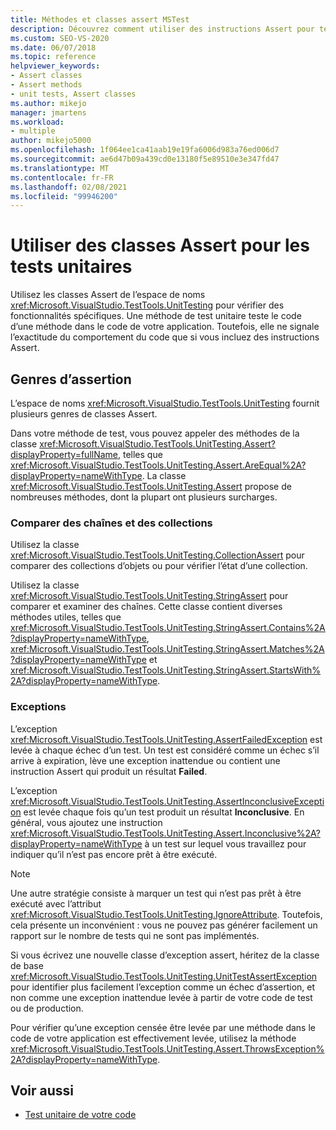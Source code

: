 ```yaml
---
title: Méthodes et classes assert MSTest
description: Découvrez comment utiliser des instructions Assert pour tester l’exactitude du comportement de votre code pendant un test unitaire de votre code d’application.
ms.custom: SEO-VS-2020
ms.date: 06/07/2018
ms.topic: reference
helpviewer_keywords:
- Assert classes
- Assert methods
- unit tests, Assert classes
ms.author: mikejo
manager: jmartens
ms.workload:
- multiple
author: mikejo5000
ms.openlocfilehash: 1f064ee1ca41aab19e19fa6006d983a76ed006d7
ms.sourcegitcommit: ae6d47b09a439cd0e13180f5e89510e3e347fd47
ms.translationtype: MT
ms.contentlocale: fr-FR
ms.lasthandoff: 02/08/2021
ms.locfileid: "99946200"
---
```

# <a name="use-assert-classes-for-unit-testing"></a>Utiliser des classes Assert pour les tests unitaires

Utilisez les classes Assert de l’espace de noms <xref:Microsoft.VisualStudio.TestTools.UnitTesting> pour vérifier des fonctionnalités spécifiques. Une méthode de test unitaire teste le code d’une méthode dans le code de votre application. Toutefois, elle ne signale l’exactitude du comportement du code que si vous incluez des instructions Assert.

## <a name="kinds-of-asserts"></a>Genres d’assertion

L’espace de noms <xref:Microsoft.VisualStudio.TestTools.UnitTesting> fournit plusieurs genres de classes Assert.

Dans votre méthode de test, vous pouvez appeler des méthodes de la classe <xref:Microsoft.VisualStudio.TestTools.UnitTesting.Assert?displayProperty=fullName>, telles que <xref:Microsoft.VisualStudio.TestTools.UnitTesting.Assert.AreEqual%2A?displayProperty=nameWithType>. La classe <xref:Microsoft.VisualStudio.TestTools.UnitTesting.Assert> propose de nombreuses méthodes, dont la plupart ont plusieurs surcharges.

### <a name="compare-strings-and-collections"></a>Comparer des chaînes et des collections

Utilisez la classe <xref:Microsoft.VisualStudio.TestTools.UnitTesting.CollectionAssert> pour comparer des collections d’objets ou pour vérifier l’état d’une collection.

Utilisez la classe <xref:Microsoft.VisualStudio.TestTools.UnitTesting.StringAssert> pour comparer et examiner des chaînes. Cette classe contient diverses méthodes utiles, telles que <xref:Microsoft.VisualStudio.TestTools.UnitTesting.StringAssert.Contains%2A?displayProperty=nameWithType>, <xref:Microsoft.VisualStudio.TestTools.UnitTesting.StringAssert.Matches%2A?displayProperty=nameWithType> et <xref:Microsoft.VisualStudio.TestTools.UnitTesting.StringAssert.StartsWith%2A?displayProperty=nameWithType>.

### <a name="exceptions"></a>Exceptions

L’exception <xref:Microsoft.VisualStudio.TestTools.UnitTesting.AssertFailedException> est levée à chaque échec d’un test. Un test est considéré comme un échec s’il arrive à expiration, lève une exception inattendue ou contient une instruction Assert qui produit un résultat **Failed**.

L’exception <xref:Microsoft.VisualStudio.TestTools.UnitTesting.AssertInconclusiveException> est levée chaque fois qu’un test produit un résultat **Inconclusive**. En général, vous ajoutez une instruction <xref:Microsoft.VisualStudio.TestTools.UnitTesting.Assert.Inconclusive%2A?displayProperty=nameWithType> à un test sur lequel vous travaillez pour indiquer qu’il n’est pas encore prêt à être exécuté.

> [!NOTE]
> Une autre stratégie consiste à marquer un test qui n’est pas prêt à être exécuté avec l’attribut <xref:Microsoft.VisualStudio.TestTools.UnitTesting.IgnoreAttribute>. Toutefois, cela présente un inconvénient : vous ne pouvez pas générer facilement un rapport sur le nombre de tests qui ne sont pas implémentés.

Si vous écrivez une nouvelle classe d’exception assert, héritez de la classe de base <xref:Microsoft.VisualStudio.TestTools.UnitTesting.UnitTestAssertException> pour identifier plus facilement l’exception comme un échec d’assertion, et non comme une exception inattendue levée à partir de votre code de test ou de production.

Pour vérifier qu’une exception censée être levée par une méthode dans le code de votre application est effectivement levée, utilisez la méthode <xref:Microsoft.VisualStudio.TestTools.UnitTesting.Assert.ThrowsException%2A?displayProperty=nameWithType>.

## <a name="see-also"></a>Voir aussi

- [Test unitaire de votre code](../test/unit-test-your-code.md)
